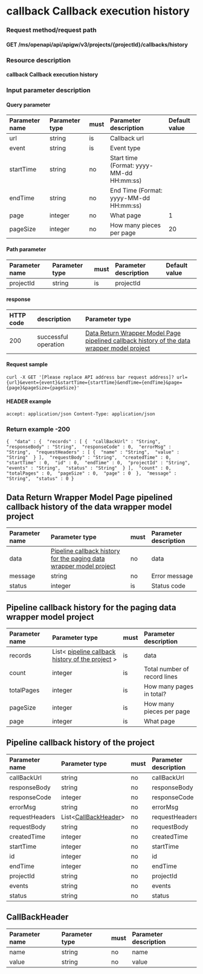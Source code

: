 # callback Callback execution history

### Request method/request path

#### GET /ms/openapi/api/apigw/v3/projects/{projectId}/callbacks/history

### Resource description

#### callback Callback execution history

### Input parameter description

#### Query parameter

| Parameter name | Parameter type | must | Parameter description                    | Default value |
| :------------- | :------------- | :--- | :--------------------------------------- | :------------ |
| url            | string         | is   | Callback url                             |               |
| event          | string         | is   | Event type                               |               |
| startTime      | string         | no   | Start time (Format: yyyy-MM-dd HH:mm:ss) |               |
| endTime        | string         | no   | End Time (Format: yyyy-MM-dd HH:mm:ss)   |               |
| page           | integer        | no   | What page                                | 1             |
| pageSize       | integer        | no   | How many pieces per page                 | 20            |

#### Path parameter

| Parameter name | Parameter type | must | Parameter description | Default value |
| :------------- | :------------- | :--- | :-------------------- | :------------ |
| projectId      | string         | is   | projectId             |               |

#### response

| HTTP code | description          | Parameter type                                               |
| :-------- | :------------------- | :----------------------------------------------------------- |
| 200       | successful operation | [Data Return Wrapper Model Page pipelined callback history of the data wrapper model project](callback-execution-history.md) |

#### Request sample

```
curl -X GET '[Please replace API address bar request address]? url={url}&event={event}&startTime={startTime}&endTime={endTime}&page={page}&pageSize={pageSize}' 
```

#### HEADER example

```
accept: application/json Content-Type: application/json 
```

### Return example -200

```
{  "data" : {  "records" : [ {  "callBackUrl" : "String",  "responseBody" : "String",  "responseCode" : 0,  "errorMsg" : "String",  "requestHeaders" : [ {  "name" : "String",  "value" : "String"  } ],  "requestBody" : "String",  "createdTime" : 0,  "startTime" : 0,  "id" : 0,  "endTime" : 0,  "projectId" : "String",  "events" : "String",  "status" : "String"  } ],  "count" : 0,  "totalPages" : 0,  "pageSize" : 0,  "page" : 0  },  "message" : "String",  "status" : 0 } 
```

## Data Return Wrapper Model Page pipelined callback history of the data wrapper model project

| Parameter name | Parameter type                                               | must | Parameter description |
| :------------- | :----------------------------------------------------------- | :--- | :-------------------- |
| data           | [Pipeline callback history for the paging data wrapper model project](callback-execution-history.md) | no   | data                  |
| message        | string                                                       | no   | Error message         |
| status         | integer                                                      | is   | Status code           |

## Pipeline callback history for the paging data wrapper model project

| Parameter name | Parameter type                                               | must | Parameter description        |
| :------------- | :----------------------------------------------------------- | :--- | :--------------------------- |
| records        | List< [pipeline callback history of the project](callback-execution-history.md) > | is   | data                         |
| count          | integer                                                      | is   | Total number of record lines |
| totalPages     | integer                                                      | is   | How many pages in total?     |
| pageSize       | integer                                                      | is   | How many pieces per page     |
| page           | integer                                                      | is   | What page                    |

## Pipeline callback history of the project

| Parameter name | Parameter type                                        | must | Parameter description |
| :------------- | :---------------------------------------------------- | :--- | :-------------------- |
| callBackUrl    | string                                                | no   | callBackUrl           |
| responseBody   | string                                                | no   | responseBody          |
| responseCode   | integer                                               | no   | responseCode          |
| errorMsg       | string                                                | no   | errorMsg              |
| requestHeaders | List<[CallBackHeader](callback-execution-history.md)> | no   | requestHeaders        |
| requestBody    | string                                                | no   | requestBody           |
| createdTime    | integer                                               | no   | createdTime           |
| startTime      | integer                                               | no   | startTime             |
| id             | integer                                               | no   | id                    |
| endTime        | integer                                               | no   | endTime               |
| projectId      | string                                                | no   | projectId             |
| events         | string                                                | no   | events                |
| status         | string                                                | no   | status                |

## CallBackHeader

| Parameter name | Parameter type | must | Parameter description |
| :------------- | :------------- | :--- | :-------------------- |
| name           | string         | no   | name                  |
| value          | string         | no   | value                 |
